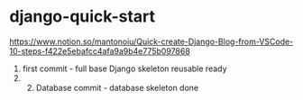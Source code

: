 # django-quick-start
https://www.notion.so/mantonoiu/Quick-create-Django-Blog-from-VSCode-10-steps-f422e5ebafcc4afa9a9b4e775b097868

1. first commit - full base Django skeleton reusable ready
2. 2. Database commit - database skeleton done